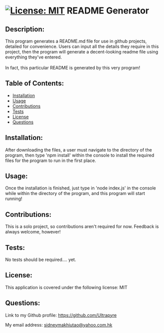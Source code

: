 # [![License: MIT](https://img.shields.io/badge/License-MIT-yellow.svg)](https://opensource.org/licenses/MIT) README Generator

## Description:

This program generates a README.md file for use in github projects, detailed for convenience. Users can input all the details they require in this project, then the program will generate a decent-looking readme file using everything they've entered. <br/><br/>In fact, this particular README is generated by this very program!

## Table of Contents:

- [Installation](#installation)
- [Usage](#usage)
- [Contributions](#contributions)
- [Tests](#tests)
- [License](#license)
- [Questions](#questions)

## Installation:

After downloading the files, a user must navigate to the directory of the program, then type 'npm install' within the console to install the required files for the program to run in the first place.

## Usage:

Once the installation is finished, just type in 'node index.js' in the console while within the directory of the program, and this program will start running!

## Contributions:

This is a solo project, so contributions aren't required for now. Feedback is always welcome, however!

## Tests:

No tests should be required.... yet.

## License:

This application is covered under the following license: MIT

## Questions:

Link to my Github profile: https://github.com/Ultrapyre

My email address: sidneymakhiutao@yahoo.com.hk
